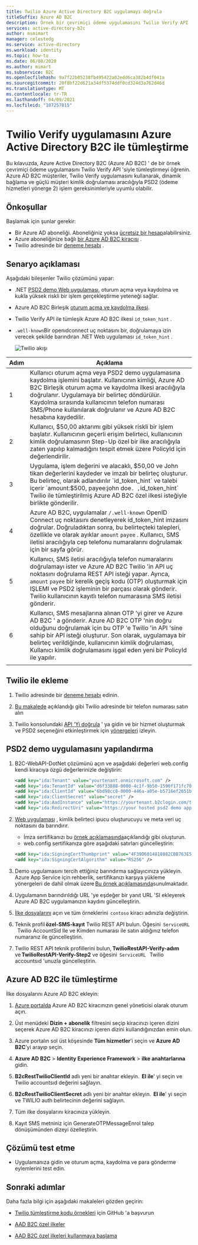 ```yaml
---
title: Twilio Azure Active Directory B2C uygulamayı doğrula
titleSuffix: Azure AD B2C
description: Örnek bir çevrimiçi ödeme uygulamasını Twilio Verify API 'siyle Azure AD B2C tümleştirme hakkında bilgi edinin. Dinamik bağlama ve güçlü müşteri kimlik doğrulaması aracılığıyla PSD2 (ödeme hizmetleri yönergesi 2) işlem gereksinimleriyle uyumlu.
services: active-directory-b2c
author: msmimart
manager: celestedg
ms.service: active-directory
ms.workload: identity
ms.topic: how-to
ms.date: 06/08/2020
ms.author: mimart
ms.subservice: B2C
ms.openlocfilehash: 9a7f22b05238fb495422a02edd6ca382b4df041a
ms.sourcegitcommit: 20f8bf22d621a34df5374ddf0cd324d3a762d46d
ms.translationtype: MT
ms.contentlocale: tr-TR
ms.lasthandoff: 04/09/2021
ms.locfileid: "107257815"
---
```

# <a name="integrating-twilio-verify-app-with-azure-active-directory-b2c"></a>Twilio Verify uygulamasını Azure Active Directory B2C ile tümleştirme

Bu kılavuzda, Azure Active Directory B2C (Azure AD B2C) ' de bir örnek çevrimiçi ödeme uygulamasını Twilio Verify API 'siyle tümleştirmeyi öğrenin. Azure AD B2C müşteriler, Twilio Verify uygulamasını kullanarak, dinamik bağlama ve güçlü müşteri kimlik doğrulaması aracılığıyla PSD2 (ödeme hizmetleri yönerge 2) işlem gereksinimleriyle uyumlu olabilir.

## <a name="prerequisites"></a>Önkoşullar

Başlamak için şunlar gerekir:

* Bir Azure AD aboneliği. Aboneliğiniz yoksa [ücretsiz bir hesap](https://azure.microsoft.com/free/)alabilirsiniz.
* Azure aboneliğinize bağlı [bir Azure AD B2C kiracısı](tutorial-create-tenant.md) .
* Twilio adresinde bir [deneme hesabı](https://www.twilio.com/try-twilio) .

## <a name="scenario-description"></a>Senaryo açıklaması

Aşağıdaki bileşenler Twilio çözümünü yapar:

- .NET [PSD2 demo Web uygulaması](https://github.com/azure-ad-b2c/partner-integrations/tree/master/samples/Twilio-VerifyAPI/source-code/PSD2%20Demo%20App), oturum açma veya kaydolma ve kukla yüksek riskli bir işlem gerçekleştirme yeteneği sağlar.
- Azure AD B2C Birleşik [oturum açma ve kaydolma ilkesi](https://github.com/azure-ad-b2c/partner-integrations/tree/master/samples/Twilio-VerifyAPI/policy).
- Twilio Verify API ile tümleşik Azure AD B2C ilkesi `id_token_hint` .
- `.well-known`Bir openıdconnect uç noktasını bir, doğrulamaya izin verecek şekilde barındıran .NET Web uygulaması `id_token_hint` .


    ![Twilio akışı](media/partner-twilio/twilio-flow.png)

| Adım | Açıklama |
|------|------|
| 1     | Kullanıcı oturum açma veya PSD2 demo uygulamasına kaydolma işlemini başlatır. Kullanıcının kimliği, Azure AD B2C Birleşik oturum açma ve kaydolma ilkesi aracılığıyla doğrulanır. Uygulamaya bir belirteç döndürülür. Kaydolma sırasında kullanıcının telefon numarası SMS/Phone kullanılarak doğrulanır ve Azure AD B2C hesabına kaydedilir.     |
| 2     | Kullanıcı, $50,00 aktarımı gibi yüksek riskli bir işlem başlatır. Kullanıcının geçerli erişim belirteci, kullanıcının kimlik doğrulamasının Step-Up özel bir ilke aracılığıyla zaten yapılıp kalmadığını tespit etmek üzere PolicyId için değerlendirilir.     |
| 3     | Uygulama, işlem değerini ve alacaklı, $50,00 ve John tikan değerlerini kaydeder ve imzalı bir belirteç oluşturur. Bu belirteç, olarak adlandırılır `id_token_hint` ve talebi içerir `amount:$500, payee:john doe` . , `id_token_hint` Twilio ile tümleştirilmiş Azure AD B2C özel ilkesi isteğiyle birlikte gönderilir.     |
| 4     | Azure AD B2C, uygulamalar `/.well-known` OpenID Connect uç noktasını denetleyerek id_token_hint imzasını doğrular. Doğruladıktan sonra, bu belirteçteki talepleri, özellikle ve olarak ayıklar `amount` `payee` . Kullanıcı, SMS iletisi aracılığıyla cep telefonu numaralarını doğrulamak için bir sayfa görür.     |
| 5     | Kullanıcı, SMS iletisi aracılığıyla telefon numaralarını doğrulamayı ister ve Azure AD B2C Twilio 'in API uç noktasını doğrulama REST API isteği yapar. Ayrıca, `amount` `payee` bir kerelik geçiş kodu (OTP) oluşturmak için IŞLEMI ve PSD2 işleminin bir parçası olarak gönderir. Twilio kullanıcının kayıtlı telefon numarasına SMS iletisi gönderir.     |
| 6     |  Kullanıcı, SMS mesajlarına alınan OTP 'yi girer ve Azure AD B2C ' a gönderir. Azure AD B2C OTP 'nin doğru olduğunu doğrulamak için bu OTP 'e Twilio 'in API 'sine sahip bir API isteği oluşturur. Son olarak, uygulamaya bir belirteç verildiğinde, kullanıcının kimlik doğrulaması, Kullanıcı kimlik doğrulamasını işgal eden yeni bir PolicyId ile yapılır.    |
|      |      |

## <a name="onboard-with-twilio"></a>Twilio ile ekleme

1. Twilio adresinde bir [deneme hesabı](https://www.twilio.com/try-twilio) edinin.

2. [Bu makalede](https://support.twilio.com/hc/articles/223135247-How-to-Search-for-and-Buy-a-Twilio-Phone-Number-from-Console) açıklandığı gibi Twilio adresinde bir telefon numarası satın alın

3. Twilio konsolundaki [API 'Yi doğrula](https://www.twilio.com/console/verify/services) ' ya gidin ve bir hizmet oluşturmak ve PSD2 seçeneğini etkinleştirmek için [yönergeleri](https://www.twilio.com/docs/verify/verifying-transactions-psd2) izleyin.  

## <a name="configure-the-psd2-demo-app"></a>PSD2 demo uygulamasını yapılandırma

1. B2C-WebAPI-DotNet çözümünü açın ve aşağıdaki değerleri web.config kendi kiracıya özgü değerlerinizle değiştirin:

    ```xml
   <add key="ida:Tenant" value="yourtenant.onmicrosoft.com" />
   <add key="ida:TenantId" value="d6f33888-0000-4c1f-9b50-1590f171fc70" />
   <add key="ida:ClientId" value="6bd98cc8-0000-446a-a05e-b5716ef2651b" />
   <add key="ida:ClientSecret" value="secret" />
   <add key="ida:AadInstance" value="https://yourtenant.b2clogin.com/tfp/{0}/{1}" />
   <add key="ida:RedirectUri" value="https://your hosted psd2 demo app url/" />
   ```

2. [Web uygulaması](https://github.com/azure-ad-b2c/partner-integrations/tree/master/samples/Twilio-VerifyAPI/source-code/PSD2%20Demo%20App) , kimlik belirteci ipucu oluşturucuyu ve meta veri uç noktasını da barındırır.
   - İmza sertifikanızı bu [örnek açıklamasında](https://github.com/azure-ad-b2c/samples/tree/master/policies/invite#creating-a-signing-certificate)açıklandığı gibi oluşturun.
   - web.config sertifikanıza göre aşağıdaki satırları güncelleştirin:
   
   ```xml
   <add key="ida:SigningCertThumbprint" value="4F39D6014818082CBB763E5BA5F230E545212E89" />
   <add key="ida:SigningCertAlgorithm" value="RS256" />
   ```

3. Demo uygulamasını tercih ettiğiniz barındırma sağlayıcınıza yükleyin. Azure App Service için rehberlik, sertifikanızı karşıya yükleme yönergeleri de dahil olmak üzere [Bu örnek açıklamasında](https://github.com/azure-ad-b2c/samples/tree/master/policies/invite#hosting-the-application-in-azure-app-service)sunulmaktadır.

4. Uygulamanın barındırıldığı URL 'ye eşdeğer bir yanıt URL 'SI ekleyerek Azure AD B2C uygulamanızın kaydını güncelleştirin.

5. [İlke dosyalarını](https://github.com/azure-ad-b2c/partner-integrations/tree/master/samples/Twilio-VerifyAPI/policy) açın ve tüm örneklerini  `contoso` kiracı adınızla değiştirin.

6. Teknik profil **özel-SMS-kayıt** Twilio REST API bulun. Öğesini  `ServiceURL`   Twilio AccountSid Ile ve Kimden numarası ile satın aldığınız telefon numaranız ile güncelleştirin.

7. Twilio REST API teknik profillerini bulun, **TwilioRestAPI-Verify-adım**   ve **TwilioRestAPI-Verify-Step2** ve öğesini  `ServiceURL`   Twilio accountsıd 'unuzla güncelleştirin.

## <a name="integrate-with-azure-ad-b2c"></a>Azure AD B2C ile tümleştirme

İlke dosyalarını Azure AD B2C ekleyin:

1. [Azure portalda](https://portal.azure.com/) Azure AD B2C kiracınızın genel yöneticisi olarak oturum açın.

2. Üst menüdeki **Dizin + abonelik** filtresini seçip kiracınızı içeren dizini seçerek Azure AD B2C kiracınızı içeren dizini kullandığınızdan emin olun.

3. Azure portalın sol üst köşesinde **Tüm hizmetler**’i seçin ve **Azure AD B2C**’yi arayıp seçin.

4. **Azure AD B2C**  >  **Identity Experience Framework**  >  **ilke anahtarlarına** gidin.

5. **B2cRestTwilioClientId** adlı yeni bir anahtar ekleyin.  **El ile**' yi seçin ve Twilio accountsıd değerini sağlayın.

6. **B2cRestTwilioClientSecret** adlı yeni bir anahtar ekleyin.  **El ile**' yi seçin ve TWILIO auth belirtecinin değerini sağlayın.

7. Tüm ilke dosyalarını kiracınıza yükleyin.

8. Kayıt SMS metniniz için GenerateOTPMessageEnrol talep dönüşümünden dizeyi özelleştirin.

## <a name="test-the-solution"></a>Çözümü test etme

* Uygulamanıza gidin ve oturum açma, kaydolma ve para gönderme eylemlerini test edin.

## <a name="next-steps"></a>Sonraki adımlar

Daha fazla bilgi için aşağıdaki makaleleri gözden geçirin:

- [Twilio tümleştirme kodu örnekleri](https://github.com/azure-ad-b2c/samples/tree/master/policies/twilio-mfa-psd2) için GitHub 'a başvurun  

- [AAD B2C özel ilkeler](custom-policy-overview.md)

- [AAD B2C özel ilkeleri kullanmaya başlama](tutorial-create-user-flows.md?pivots=b2c-custom-policy)

